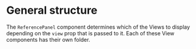 # General structure

The `ReferencePanel` component determines which of the Views to display depending on the `view` prop that is passed to it. Each of these View components has their own folder.